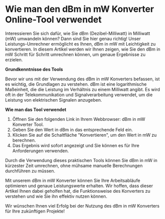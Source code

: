 Wie man den dBm in mW Konverter Online-Tool verwendet
=====================================================

Interessieren Sie sich dafür, wie Sie dBm (Dezibel-Milliwatt) in Milliwatt (mW) umwandeln können? Dann sind Sie hier genau richtig! Unser Leistungs-Umrechner ermöglicht es Ihnen, dBm in mW mit Leichtigkeit zu konvertieren. In diesem Artikel werden wir Ihnen zeigen, wie Sie den dBm in mW Schritt für Schritt umrechnen können, um genaue Ergebnisse zu erzielen.

**Grundkenntnisse des Tools**

Bevor wir uns mit der Verwendung des dBm in mW Konverters befassen, ist es wichtig, die Grundlagen zu verstehen. dBm ist eine logarithmische Maßeinheit, die die Leistung im Verhältnis zu einem Milliwatt angibt. Es wird oft in der Telekommunikation und Signalverarbeitung verwendet, um die Leistung von elektrischen Signalen anzugeben.

**Wie man das Tool verwendet**

1. Öffnen Sie den folgenden Link in Ihrem Webbrowser: dBm in mW Konverter Tool.
2. Geben Sie den Wert in dBm in das entsprechende Feld ein.
3. Klicken Sie auf die Schaltfläche "Konvertieren", um den Wert in mW zu berechnen.
4. Das Ergebnis wird sofort angezeigt und Sie können es für Ihre Anforderungen verwenden.

Durch die Verwendung dieses praktischen Tools können Sie dBm in mW in kürzester Zeit umrechnen, ohne mühsame manuelle Berechnungen durchführen zu müssen.

Mit unserem dBm in mW Konverter können Sie Ihre Arbeitsabläufe optimieren und genaue Leistungswerte erhalten. Wir hoffen, dass dieser Artikel Ihnen dabei geholfen hat, die Funktionsweise des Konverters zu verstehen und wie Sie ihn effektiv nutzen können.

Wir wünschen Ihnen viel Erfolg bei der Nutzung des dBm in mW Konverters für Ihre zukünftigen Projekte!